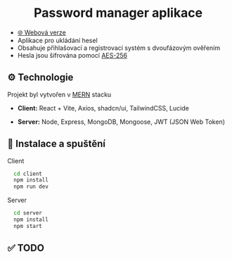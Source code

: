 
<h1 align="center">Password manager aplikace</h1>
<ul>
  <li><a href="https://app-62zq.onrender.com/">🌐 Webová verze</a></li>
  <li>Aplikace pro ukládání hesel</li>
  <li>Obsahuje přihlašovací a registrovací systém s dvoufázovým ověřením</li>
  <li>Hesla jsou šifrována pomocí <a href="https://cs.wikipedia.org/wiki/Advanced_Encryption_Standard">AES-256</a></li>
</ul>

## ⚙️ Technologie

<p>Projekt byl vytvořen v <a href="https://www.mongodb.com/resources/languages/mern-stack">MERN</a> stacku</p>

- **Client:** React + Vite, Axios, shadcn/ui, TailwindCSS, Lucide

- **Server:** Node, Express, MongoDB, Mongoose, JWT (JSON Web Token)

## 🚀 Instalace a spuštění

Client

```bash
  cd client
  npm install
  npm run dev
```
Server

```bash
  cd server
  npm install
  npm start
```
## ✅ TODO
